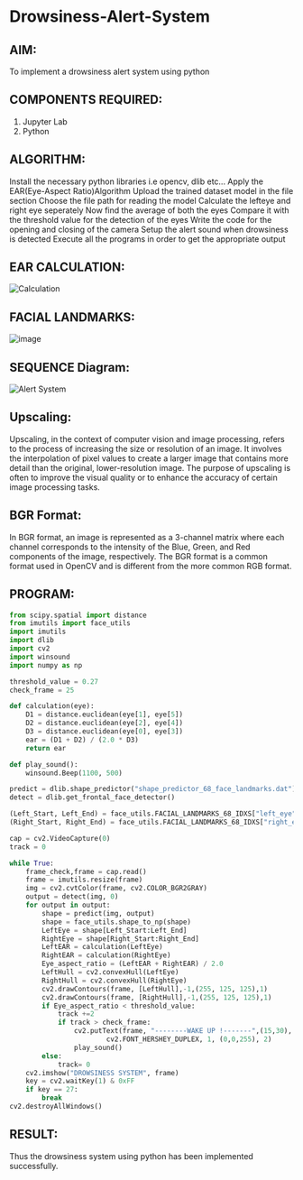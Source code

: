 # Drowsiness-Alert-System
## AIM:
To implement a drowsiness alert system using python
## COMPONENTS REQUIRED:
1. Jupyter Lab
2. Python
## ALGORITHM:
Install the necessary python libraries i.e opencv, dlib etc...
Apply the EAR(Eye-Aspect Ratio)Algorithm
Upload the trained dataset model in the file section
Choose the file path for reading the model
Calculate the lefteye and right eye seperately
Now find the average of both the eyes
Compare it with the threshold value for the detection of the eyes
Write the code for the opening and closing of the camera
Setup the alert sound when drowsiness is detected
Execute all the programs in order to get the appropriate output
## EAR CALCULATION:
![Calculation](https://github.com/user-attachments/assets/90993c67-fcb4-48b7-b779-a3b4822bdb01)

## FACIAL LANDMARKS:
![image](https://github.com/user-attachments/assets/153fbfd1-0f97-498e-9e90-ad2983d72d81)

## SEQUENCE Diagram:
![Alert System](https://github.com/user-attachments/assets/ca5b2c79-5a34-402d-9b52-875efc62ae12)

## Upscaling:
Upscaling, in the context of computer vision and image processing, refers to the process of increasing the size or resolution of an image. It involves the interpolation of pixel values to create a larger image that contains more detail than the original, lower-resolution image. The purpose of upscaling is often to improve the visual quality or to enhance the accuracy of certain image processing tasks.

## BGR Format:
In BGR format, an image is represented as a 3-channel matrix where each channel corresponds to the intensity of the Blue, Green, and Red components of the image, respectively. The BGR format is a common format used in OpenCV and is different from the more common RGB format.

## PROGRAM:
```python
from scipy.spatial import distance
from imutils import face_utils
import imutils
import dlib
import cv2
import winsound
import numpy as np

threshold_value = 0.27
check_frame = 25

def calculation(eye):
    D1 = distance.euclidean(eye[1], eye[5])
    D2 = distance.euclidean(eye[2], eye[4])
    D3 = distance.euclidean(eye[0], eye[3])
    ear = (D1 + D2) / (2.0 * D3)
    return ear

def play_sound():
    winsound.Beep(1100, 500)

predict = dlib.shape_predictor("shape_predictor_68_face_landmarks.dat")
detect = dlib.get_frontal_face_detector()

(Left_Start, Left_End) = face_utils.FACIAL_LANDMARKS_68_IDXS["left_eye"]
(Right_Start, Right_End) = face_utils.FACIAL_LANDMARKS_68_IDXS["right_eye"]

cap = cv2.VideoCapture(0)
track = 0

while True:
    frame_check,frame = cap.read()
    frame = imutils.resize(frame)
    img = cv2.cvtColor(frame, cv2.COLOR_BGR2GRAY)
    output = detect(img, 0)
    for output in output:
        shape = predict(img, output)
        shape = face_utils.shape_to_np(shape)
        LeftEye = shape[Left_Start:Left_End]
        RightEye = shape[Right_Start:Right_End]
        LeftEAR = calculation(LeftEye)
        RightEAR = calculation(RightEye)
        Eye_aspect_ratio = (LeftEAR + RightEAR) / 2.0
        LeftHull = cv2.convexHull(LeftEye)
        RightHull = cv2.convexHull(RightEye)
        cv2.drawContours(frame, [LeftHull],-1,(255, 125, 125),1)
        cv2.drawContours(frame, [RightHull],-1,(255, 125, 125),1)
        if Eye_aspect_ratio < threshold_value:
            track +=2 
            if track > check_frame:
                cv2.putText(frame, "--------WAKE UP !-------",(15,30),
                        cv2.FONT_HERSHEY_DUPLEX, 1, (0,0,255), 2) 
                play_sound()
        else:
            track= 0
    cv2.imshow("DROWSINESS SYSTEM", frame)
    key = cv2.waitKey(1) & 0xFF
    if key == 27:
        break
cv2.destroyAllWindows()
```
## RESULT:
Thus the drowsiness system using python has been implemented successfully.
